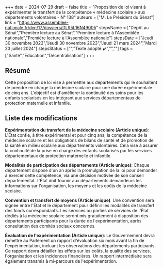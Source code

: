 +++
date = 2024-07-29
draft = false
title = "Proposition de loi visant à expérimenter le transfert de la compétence « médecine scolaire » aux départements volontaires - N° 138"
auteurs = ["M. Le Président du Sénat"]
link = "https://www.assemblee-nationale.fr/dyn/17/dossiers/DLR5L16N49005"
stepsName = ["Dépôt au Sénat","Première lecture au Sénat","Première lecture à l'Assemblée nationale","Première lecture à l'Assemblée nationale"]
stepsDate = ["Jeudi 30 novembre 2023","Jeudi 30 novembre 2023","Jeudi 21 mars 2024","Mardi 23 juillet 2024"]
stepsStatus = ["","Texte adopté ✔️","",""]
tags = ["Santé","Éducation","Décentralisation"]
+++

## Résumé

Cette proposition de loi vise à permettre aux départements qui le souhaitent de prendre en charge la médecine scolaire pour une durée expérimentale de cinq ans. L'objectif est d'améliorer la continuité des soins pour les enfants scolarisés en les intégrant aux services départementaux de protection maternelle et infantile.

## Liste des modifications

**Expérimentation du transfert de la médecine scolaire (Article unique)**: L'État confie, à titre expérimental et pour cinq ans, la compétence de la médecine scolaire et les obligations de bilans de santé et de promotion de la santé en milieu scolaire aux départements volontaires. Cela vise à assurer la continuité de la prise en charge des enfants scolarisés par les services départementaux de protection maternelle et infantile.

**Modalités de participation des départements (Article unique)**: Chaque département dispose d'un an après la promulgation de la loi pour demander à exercer cette compétence, via une décision motivée de son conseil départemental. L'État doit fournir aux départements demandeurs les informations sur l'organisation, les moyens et les coûts de la médecine scolaire.

**Convention et transfert de moyens (Article unique)**: Une convention sera signée entre l'État et le département pour définir les modalités de transfert des fonds correspondants. Les services ou parties de services de l'État dédiés à la médecine scolaire seront mis gratuitement à disposition des départements participants pour la durée de l'expérimentation, après consultation des comités sociaux concernés.

**Évaluation de l'expérimentation (Article unique)**: Le Gouvernement devra remettre au Parlement un rapport d'évaluation six mois avant la fin de l'expérimentation, incluant les observations des départements participants. Ce rapport devra détailler les effets sur les coûts, la qualité des services, l'organisation et les incidences financières. Un rapport intermédiaire sera également transmis à mi-parcours de l'expérimentation.
